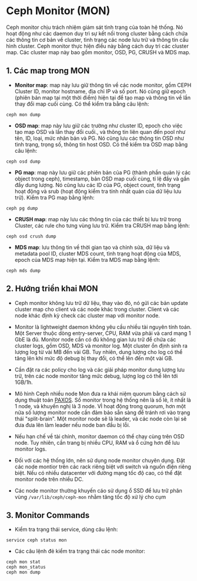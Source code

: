 # Ceph Monitor (MON)

Ceph monitor chịu trách nhiệm giám sát tình trạng của toàn hệ thống. Nó hoạt động như các daemon duy trì sự kết nối trong cluster bằng cách chứa các thông tin cơ bản về cluster, tình trạng các node lưu trữ và thông tin cấu hình cluster. Ceph monitor thực hiện điều này bằng cách duy trì các cluster map. Các cluster map này bao gồm monitor, OSD, PG, CRUSH và MDS map.

## 1. Các map trong MON
- **Monitor map**: map này lưu giữ thông tin về các node monitor, gồm CEPH Cluster ID, monitor hostname, địa chỉ IP và số port. Nó cũng giữ epoch (phiên bản map tại một thời điểm) hiện tại để tạo map và thông tin về lần thay đổi map cuối cùng. Có thể kiểm tra bằng câu lệnh:
```
ceph mon dump
```

- **OSD map**: map này lưu giữ các trường như cluster ID, epoch cho việc tạo map OSD và lần thay đổi cuối., và thông tin liên quan đến pool như tên, ID, loại, mức nhân bản và PG. Nó cũng lưu các thông tin OSD như tình trạng, trọng số, thông tin host OSD. Có thể kiểm tra OSD map bằng câu lệnh:
```
ceph osd dump
```

- **PG map**: map này lưu giữ các phiên bản của PG (thành phần quản lý các object trong ceph), timestamp, bản OSD map cuối cùng, tỉ lệ đầy và gần đầy dung lượng. Nó cũng lưu các ID của PG, object count, tình trạng hoạt động và srub (hoạt động kiểm tra tính nhất quán của dữ liệu lưu trữ). Kiểm tra PG map bằng lệnh:
```
ceph pg dump
```

- **CRUSH map**: map này lưu các thông tin của các thiết bị lưu trữ trong Cluster, các rule cho tưng vùng lưu trữ. Kiểm tra CRUSH map bằng lệnh:
```
ceph osd crush dump
```

- **MDS map**: lưu thông tin về thời gian tạo và chỉnh sửa, dữ liệu và metadata pool ID, cluster MDS count, tình trạng hoạt động của MDS, epoch của MDS map hiện tại. Kiểm tra MDS map bằng lệnh:
```
ceph mds dump
```

## 2. Hướng triển khai MON
- Ceph monitor không lưu trữ dữ liệu, thay vào đó, nó gửi các bản update cluster map cho client và các node khác trong cluster. Client và các node khác định kỳ check các cluster map với monitor node.

- Monitor là lightweight daemon không yêu cầu nhiều tài nguyên tính toán. Một Server thuộc dòng entry-server, CPU, RAM vừa phải và card mạng 1 GbE là đủ. Monitor node cần có đủ không gian lưu trữ để chứa các cluster logs, gồm OSD, MDS và monitor log. Một cluster ổn định sinh ra lượng log từ vài MB đến vài GB. Tuy nhiên, dung lượng cho log có thể tăng lên khi mức độ debug bị thay đổi, có thể lên đến một vài GB.

- Cần đặt ra các policy cho log và các giải pháp monitor dung lượng lưu trữ, trên các node monitor tăng mức debug, lượng log có thể lên tới 1GB/1h.

- Mô hình Ceph nhiều node Mon đưa ra khái niệm quorum bằng cách sử dụng thuật toán [PAXOS](paxos.md). Số monitor trong hệ thống nên là số lẻ, ít nhất là 1 node, và khuyến nghị là 3 node. VÌ hoạt động trong quorum, hơn một nửa số lượng monitor node cần đảm bảo sẵn sàng để tránh rơi vào trạng thái "split-brain". Một monitor node sẽ là leader, và các node còn lại sẽ đưa đưa lên làm leader nếu node ban đầu bị lỗi.

- Nếu hạn chế về tài chính, monitor daemon có thể chạy cùng trên OSD node. Tuy nhiên, cần trang bị nhiều CPU, RAM và ổ cứng hơn để lưu monitor logs.

- Đối với các hệ thống lớn, nên sử dụng node monitor chuyên dụng. Đặt các node montior trên các rack riêng biệt với switch và nguồn điện riêng biệt. Nếu có nhiều datacenter với đường mạng tốc độ cao, có thể đặt monitor node trên nhiều DC.

- Các node monitor thường khuyến cáo sử dụng ổ SSD để lưu trữ phân vùng `/var/lib/ceph/ceph-mon` nhằm tăng tốc độ xử lý cho cụm

## 3. Monitor Commands

- Kiểm tra trạng thái service, dùng câu lệnh:
```
service ceph status mon
```

- Các câu lệnh đẻ kiểm tra trạng thái các node monitor:
```
ceph mon stat
ceph mon_status
ceph mon dump
```